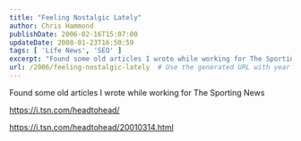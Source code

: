 ```yaml
---
title: "Feeling Nostalgic Lately"
author: Chris Hammond
publishDate: 2006-02-16T15:07:00
updateDate: 2008-01-23T16:50:59
tags: [ 'Life News', 'SEO' ]
excerpt: "Found some old articles I wrote while working for The Sporting..."
url: /2006/feeling-nostalgic-lately  # Use the generated URL with year
---
```

<P>Found some old articles I wrote while working for The Sporting News</P> <P><A href="https://i.tsn.com/headtohead/">https://i.tsn.com/headtohead/</A></P> <P><A href="https://i.tsn.com/headtohead/20010314.html">https://i.tsn.com/headtohead/20010314.html</A></P> <P>&nbsp;</P>
